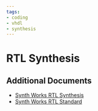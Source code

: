 ```yaml
---
tags:
- coding
- vhdl
- synthesis
---
```

# RTL Synthesis
## Additional Documents

- [Synth Works RTL Synthesis]({{base_repo_file}}/docs/coding/vhdl/docs/synthworks_rtl_synthesis.pdf)
- [Synth Works RTL Standard]({{base_repo_file}}/docs/coding/vhdl/docs/synthworks_rtl_synthesis_standard.pdf)
